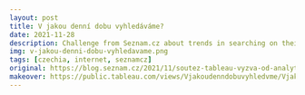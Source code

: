 ```yaml
---
layout: post
title: V jakou denní dobu vyhledáváme?
date: 2021-11-28
description: Challenge from Seznam.cz about trends in searching on their site
img: v-jakou-denni-dobu-vyhledavame.png
tags: [czechia, internet, seznamcz]
original: https://blog.seznam.cz/2021/11/soutez-tableau-vyzva-od-analytiku-z-vyhledavani/
makeover: https://public.tableau.com/views/Vjakoudenndobuvyhledvme/Vjakoudenndobuvyhledvme?:language=en-GB&publish=yes&:display_count=n&:origin=viz_share_link
---
```

